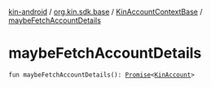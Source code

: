 [kin-android](../../index.md) / [org.kin.sdk.base](../index.md) / [KinAccountContextBase](index.md) / [maybeFetchAccountDetails](./maybe-fetch-account-details.md)

# maybeFetchAccountDetails

`fun maybeFetchAccountDetails(): `[`Promise`](../../org.kin.sdk.base.tools/-promise/index.md)`<`[`KinAccount`](../../org.kin.sdk.base.models/-kin-account/index.md)`>`
